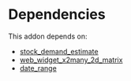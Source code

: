 # Dependencies

This addon depends on:

- [stock_demand_estimate](../../../../odoo-bringout-oca-stock-logistics-warehouse-stock_demand_estimate)
- [web_widget_x2many_2d_matrix](../../../../../oca-technical/odoo-bringout-oca-web-web_widget_x2many_2d_matrix)
- [date_range](../../../../../oca-technical/odoo-bringout-oca-server-ux-date_range)

